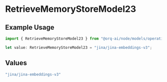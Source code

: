 # RetrieveMemoryStoreModel23

## Example Usage

```typescript
import { RetrieveMemoryStoreModel23 } from "@orq-ai/node/models/operations";

let value: RetrieveMemoryStoreModel23 = "jina/jina-embeddings-v3";
```

## Values

```typescript
"jina/jina-embeddings-v3"
```